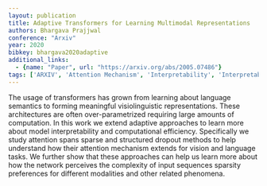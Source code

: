 ```yaml
---
layout: publication
title: Adaptive Transformers for Learning Multimodal Representations
authors: Bhargava Prajjwal
conference: "Arxiv"
year: 2020
bibkey: bhargava2020adaptive
additional_links:
  - {name: "Paper", url: "https://arxiv.org/abs/2005.07486"}
tags: ['ARXIV', 'Attention Mechanism', 'Interpretability', 'Interpretability And Explainability', 'Model Architecture', 'Multimodal Models', 'Pretraining Methods', 'Transformer']
---
```

The usage of transformers has grown from learning about language semantics to forming meaningful visiolinguistic representations. These architectures are often over-parametrized requiring large amounts of computation. In this work we extend adaptive approaches to learn more about model interpretability and computational efficiency. Specifically we study attention spans sparse and structured dropout methods to help understand how their attention mechanism extends for vision and language tasks. We further show that these approaches can help us learn more about how the network perceives the complexity of input sequences sparsity preferences for different modalities and other related phenomena.
